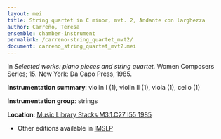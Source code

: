 ```yaml
---
layout: mei
title: String quartet in C minor, mvt. 2, Andante con larghezza
author: Carreño, Teresa
ensemble: chamber-instrument
permalink: /carreno-string_quartet_mvt2/
document: carreno_string_quartet_mvt2.mei
---
```


In *Selected works: piano pieces and string quartet.* Women Composers Series; 15. New York: Da Capo Press, 1985.

**Instrumentation summary**: violin I (1), violin II (1), viola (1), cello (1) 

**Instrumentation group**: strings 

**Location**: <a href="https://tufts-primo.hosted.exlibrisgroup.com/permalink/f/bnf7qa/01TUN_ALMA21106777390003851" target="_blank">Music Library Stacks M3.1.C27 I55 1985</a>
- Other editions available in <a href="https://imslp.org/wiki/String_Quartet_(Carre%C3%B1o%2C_Teresa)" target="_blank">IMSLP</a>
